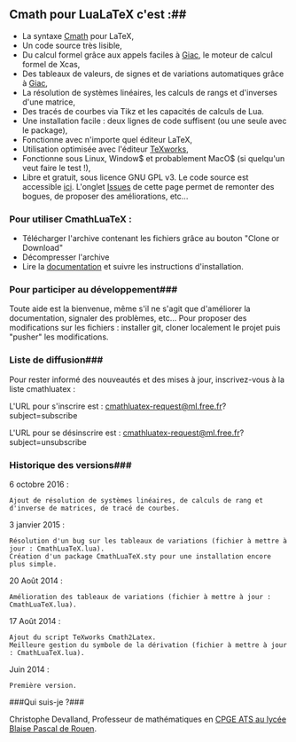 ## Cmath pour LuaLaTeX c'est :##
* La syntaxe [Cmath](http://cdeval.free.fr/spip.php?article83) pour LaTeX,
* Un code source très lisible,
* Du calcul formel grâce aux appels faciles à [Giac](http://www-fourier.ujf-grenoble.fr/~parisse/giac_fr.html), le moteur de calcul formel de Xcas,
* Des tableaux de valeurs, de signes et de variations automatiques grâce à [Giac](http://www-fourier.ujf-grenoble.fr/~parisse/giac_fr.html),
* La résolution de systèmes linéaires, les calculs de rangs et d'inverses d'une matrice,
* Des tracés de courbes via Tikz et les capacités de calculs de Lua.
* Une installation facile : deux lignes de code suffisent (ou une seule avec le package),
* Fonctionne avec n'importe quel éditeur LaTeX,
* Utilisation optimisée avec l'éditeur [TeXworks](https://www.tug.org/texworks/),
* Fonctionne sous Linux, Window$ et probablement MacO$ (si quelqu'un veut faire le test !),
* Libre et gratuit, sous licence GNU GPL v3. Le code source est accessible [ici](https://github.com/cdevalland/cmathluatex/blob/master/CmathLuaTeX.lua). L'onglet [Issues](https://github.com/cdevalland/cmathluatex/issues) de cette page permet de remonter des bogues, de proposer des améliorations, etc... 

### Pour utiliser CmathLuaTeX :

* Télécharger l'archive contenant les fichiers grâce au bouton "Clone or Download"
* Décompresser l'archive
* Lire la [documentation](https://github.com/cdevalland/cmathluatex/blob/master/Documentation/Documentation%20CmathLuaTeX.pdf) et suivre les instructions d'installation.

### Pour participer au développement###
Toute aide est la bienvenue, même s'il ne s'agit que d'améliorer la documentation, signaler des problèmes, etc...
Pour proposer des modifications sur les fichiers : installer git, cloner localement le projet puis "pusher" les modifications.

### Liste de diffusion###

Pour rester informé des nouveautés et des mises à jour, inscrivez-vous à la liste cmathluatex :

L'URL pour s'inscrire est : cmathluatex-request@ml.free.fr?subject=subscribe

L'URL pour se désinscrire est : cmathluatex-request@ml.free.fr?subject=unsubscribe

### Historique des versions###

6 octobre 2016 :

	Ajout de résolution de systèmes linéaires, de calculs de rang et d'inverse de matrices, de tracé de courbes.

3 janvier 2015 :

    Résolution d'un bug sur les tableaux de variations (fichier à mettre à jour : CmathLuaTeX.lua).
    Création d'un package CmathLuaTeX.sty pour une installation encore plus simple.

20 Août 2014 :

    Amélioration des tableaux de variations (fichier à mettre à jour : CmathLuaTeX.lua).

17 Août 2014 :

    Ajout du script TeXworks Cmath2Latex.
    Meilleure gestion du symbole de la dérivation (fichier à mettre à jour : CmathLuaTeX.lua).

Juin 2014 :

    Première version.

###Qui suis-je ?###

Christophe Devalland, Professeur de mathématiques en [CPGE ATS au lycée Blaise Pascal de Rouen](http://pascal-lyc.spip.ac-rouen.fr/spip.php?rubrique15).
